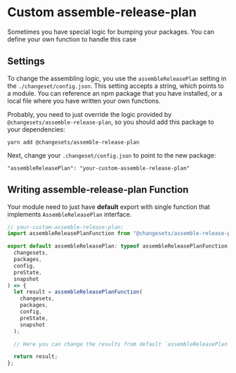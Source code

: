 # Custom assemble-release-plan

Sometimes you have special logic for bumping your packages. You can define your own function to handle this case

## Settings

To change the assembling logic, you use the `assembleReleasePlan` setting in the `./changeset/config.json`. This setting accepts a string, which points to a module. You can reference an npm package that you have installed, or a local file where you have written your own functions.

Probably, you need to just override the logic provided by `@changesets/assemble-release-plan`, so you should add this package to your dependencies:
```
yarn add @changesets/assemble-release-plan
```

Next, change your `.changeset/config.json` to point to the new package:

```
"assembleReleasePlan": "your-custom-assemble-release-plan"
```

## Writing assemble-release-plan Function

Your module need to just have **default** export with single function that implements `AssembleReleasePlan` interface.

```ts
// your-custom-assemble-release-plan:
import assembleReleasePlanFunction from "@changesets/assemble-release-plan";

export default assembleReleasePlan: typeof assembleReleasePlanFunction = (
  changesets,
  packages,
  config,
  preState,
  snapshot
) => {
  let result = assembleReleasePlanFunction(
    changesets,
    packages,
    config,
    preState,
    snapshot
  );

  // Here you can change the results from default `assembleReleasePlan`

  return result;
};
```
